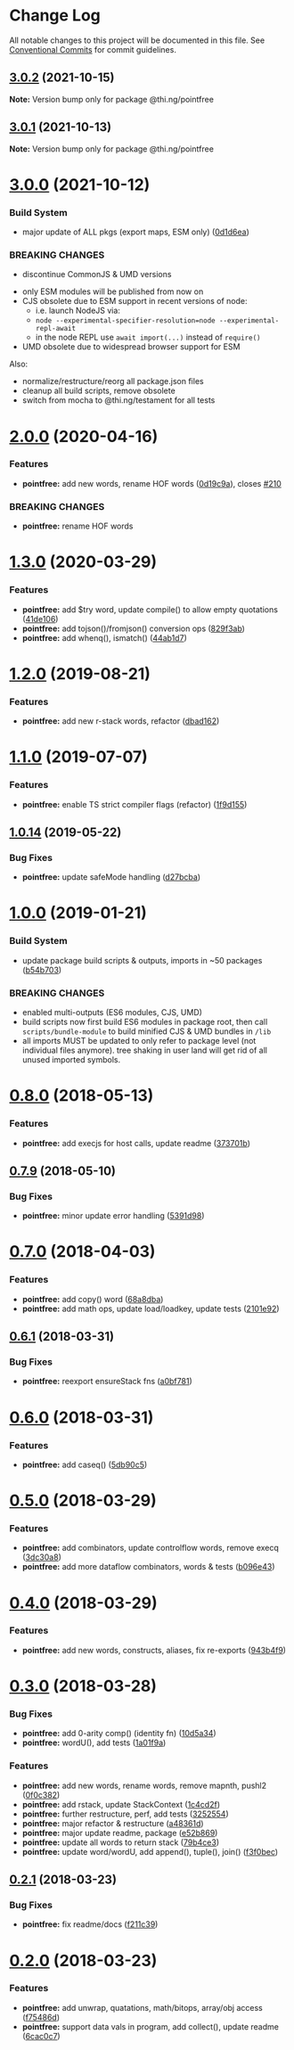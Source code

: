 # Change Log

All notable changes to this project will be documented in this file.
See [Conventional Commits](https://conventionalcommits.org) for commit guidelines.

## [3.0.2](https://github.com/thi-ng/umbrella/compare/@thi.ng/pointfree@3.0.1...@thi.ng/pointfree@3.0.2) (2021-10-15)

**Note:** Version bump only for package @thi.ng/pointfree





## [3.0.1](https://github.com/thi-ng/umbrella/compare/@thi.ng/pointfree@3.0.0...@thi.ng/pointfree@3.0.1) (2021-10-13)

**Note:** Version bump only for package @thi.ng/pointfree





# [3.0.0](https://github.com/thi-ng/umbrella/compare/@thi.ng/pointfree@2.0.36...@thi.ng/pointfree@3.0.0) (2021-10-12)


### Build System

* major update of ALL pkgs (export maps, ESM only) ([0d1d6ea](https://github.com/thi-ng/umbrella/commit/0d1d6ea9fab2a645d6c5f2bf2591459b939c09b6))


### BREAKING CHANGES

* discontinue CommonJS & UMD versions

- only ESM modules will be published from now on
- CJS obsolete due to ESM support in recent versions of node:
  - i.e. launch NodeJS via:
  - `node --experimental-specifier-resolution=node --experimental-repl-await`
  - in the node REPL use `await import(...)` instead of `require()`
- UMD obsolete due to widespread browser support for ESM

Also:
- normalize/restructure/reorg all package.json files
- cleanup all build scripts, remove obsolete
- switch from mocha to @thi.ng/testament for all tests






#  [2.0.0](https://github.com/thi-ng/umbrella/compare/@thi.ng/pointfree@1.3.3...@thi.ng/pointfree@2.0.0) (2020-04-16) 

###  Features 

- **pointfree:** add new words, rename HOF words ([0d19c9a](https://github.com/thi-ng/umbrella/commit/0d19c9a23de3fc4188d8d0329783211f5013716b)), closes [#210](https://github.com/thi-ng/umbrella/issues/210) 

###  BREAKING CHANGES 

- **pointfree:** rename HOF words 

#  [1.3.0](https://github.com/thi-ng/umbrella/compare/@thi.ng/pointfree@1.2.10...@thi.ng/pointfree@1.3.0) (2020-03-29) 

###  Features 

- **pointfree:** add $try word, update compile() to allow empty quotations ([41de106](https://github.com/thi-ng/umbrella/commit/41de106e776ad102e827ccc062a19a4e637613a0)) 
- **pointfree:** add tojson()/fromjson() conversion ops ([829f3ab](https://github.com/thi-ng/umbrella/commit/829f3ab129084619c05b434732b46b6c26d32b5e)) 
- **pointfree:** add whenq(), ismatch() ([44ab1d7](https://github.com/thi-ng/umbrella/commit/44ab1d7f5ff52a9226b873b42adada3eac1674e9)) 

#  [1.2.0](https://github.com/thi-ng/umbrella/compare/@thi.ng/pointfree@1.1.3...@thi.ng/pointfree@1.2.0) (2019-08-21) 

###  Features 

- **pointfree:** add new r-stack words, refactor ([dbad162](https://github.com/thi-ng/umbrella/commit/dbad162)) 

#  [1.1.0](https://github.com/thi-ng/umbrella/compare/@thi.ng/pointfree@1.0.14...@thi.ng/pointfree@1.1.0) (2019-07-07) 

###  Features 

- **pointfree:** enable TS strict compiler flags (refactor) ([1f9d155](https://github.com/thi-ng/umbrella/commit/1f9d155)) 

##  [1.0.14](https://github.com/thi-ng/umbrella/compare/@thi.ng/pointfree@1.0.13...@thi.ng/pointfree@1.0.14) (2019-05-22) 

###  Bug Fixes 

- **pointfree:** update safeMode handling ([d27bcba](https://github.com/thi-ng/umbrella/commit/d27bcba)) 

#  [1.0.0](https://github.com/thi-ng/umbrella/compare/@thi.ng/pointfree@0.8.15...@thi.ng/pointfree@1.0.0) (2019-01-21) 

###  Build System 

- update package build scripts & outputs, imports in ~50 packages ([b54b703](https://github.com/thi-ng/umbrella/commit/b54b703)) 

###  BREAKING CHANGES 

- enabled multi-outputs (ES6 modules, CJS, UMD) 
- build scripts now first build ES6 modules in package root, then call   `scripts/bundle-module` to build minified CJS & UMD bundles in `/lib` 
- all imports MUST be updated to only refer to package level   (not individual files anymore). tree shaking in user land will get rid of   all unused imported symbols. 

#  [0.8.0](https://github.com/thi-ng/umbrella/compare/@thi.ng/pointfree@0.7.10...@thi.ng/pointfree@0.8.0) (2018-05-13) 

###  Features 

- **pointfree:** add execjs for host calls, update readme ([373701b](https://github.com/thi-ng/umbrella/commit/373701b)) 

##  [0.7.9](https://github.com/thi-ng/umbrella/compare/@thi.ng/pointfree@0.7.8...@thi.ng/pointfree@0.7.9) (2018-05-10) 

###  Bug Fixes 

- **pointfree:** minor update error handling ([5391d98](https://github.com/thi-ng/umbrella/commit/5391d98)) 

#  [0.7.0](https://github.com/thi-ng/umbrella/compare/@thi.ng/pointfree@0.6.2...@thi.ng/pointfree@0.7.0) (2018-04-03) 

###  Features 

- **pointfree:** add copy() word ([68a8dba](https://github.com/thi-ng/umbrella/commit/68a8dba)) 
- **pointfree:** add math ops, update load/loadkey, update tests ([2101e92](https://github.com/thi-ng/umbrella/commit/2101e92)) 

##  [0.6.1](https://github.com/thi-ng/umbrella/compare/@thi.ng/pointfree@0.6.0...@thi.ng/pointfree@0.6.1) (2018-03-31) 

###  Bug Fixes 

- **pointfree:** reexport ensureStack fns ([a0bf781](https://github.com/thi-ng/umbrella/commit/a0bf781)) 

#  [0.6.0](https://github.com/thi-ng/umbrella/compare/@thi.ng/pointfree@0.5.0...@thi.ng/pointfree@0.6.0) (2018-03-31) 

###  Features 

- **pointfree:** add caseq() ([5db90c5](https://github.com/thi-ng/umbrella/commit/5db90c5)) 

#  [0.5.0](https://github.com/thi-ng/umbrella/compare/@thi.ng/pointfree@0.4.0...@thi.ng/pointfree@0.5.0) (2018-03-29) 

###  Features 

- **pointfree:** add combinators, update controlflow words, remove execq ([3dc30a8](https://github.com/thi-ng/umbrella/commit/3dc30a8)) 
- **pointfree:** add more dataflow combinators, words & tests ([b096e43](https://github.com/thi-ng/umbrella/commit/b096e43)) 

#  [0.4.0](https://github.com/thi-ng/umbrella/compare/@thi.ng/pointfree@0.3.0...@thi.ng/pointfree@0.4.0) (2018-03-29) 

###  Features 

- **pointfree:** add new words, constructs, aliases, fix re-exports ([943b4f9](https://github.com/thi-ng/umbrella/commit/943b4f9)) 

#  [0.3.0](https://github.com/thi-ng/umbrella/compare/@thi.ng/pointfree@0.2.1...@thi.ng/pointfree@0.3.0) (2018-03-28) 

###  Bug Fixes 

- **pointfree:** add 0-arity comp() (identity fn) ([10d5a34](https://github.com/thi-ng/umbrella/commit/10d5a34)) 
- **pointfree:** wordU(), add tests ([1a01f9a](https://github.com/thi-ng/umbrella/commit/1a01f9a)) 

###  Features 

- **pointfree:** add new words, rename words, remove mapnth, pushl2 ([0f0c382](https://github.com/thi-ng/umbrella/commit/0f0c382)) 
- **pointfree:** add rstack, update StackContext ([1c4cd2f](https://github.com/thi-ng/umbrella/commit/1c4cd2f)) 
- **pointfree:** further restructure, perf, add tests ([3252554](https://github.com/thi-ng/umbrella/commit/3252554)) 
- **pointfree:** major refactor & restructure ([a48361d](https://github.com/thi-ng/umbrella/commit/a48361d)) 
- **pointfree:** major update readme, package ([e52b869](https://github.com/thi-ng/umbrella/commit/e52b869)) 
- **pointfree:** update all words to return stack ([79b4ce3](https://github.com/thi-ng/umbrella/commit/79b4ce3)) 
- **pointfree:** update word/wordU, add append(), tuple(), join() ([f3f0bec](https://github.com/thi-ng/umbrella/commit/f3f0bec)) 

##  [0.2.1](https://github.com/thi-ng/umbrella/compare/@thi.ng/pointfree@0.2.0...@thi.ng/pointfree@0.2.1) (2018-03-23) 

###  Bug Fixes 

- **pointfree:** fix readme/docs ([f211c39](https://github.com/thi-ng/umbrella/commit/f211c39)) 

#  [0.2.0](https://github.com/thi-ng/umbrella/compare/@thi.ng/pointfree@0.1.0...@thi.ng/pointfree@0.2.0) (2018-03-23) 

###  Features 

- **pointfree:** add unwrap, quatations, math/bitops, array/obj access ([f75486d](https://github.com/thi-ng/umbrella/commit/f75486d)) 
- **pointfree:** support data vals in program, add collect(), update readme ([6cac0c7](https://github.com/thi-ng/umbrella/commit/6cac0c7))
